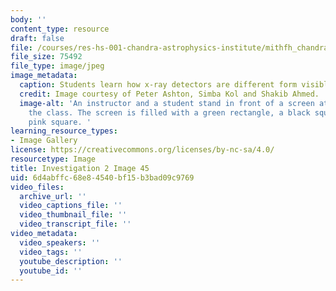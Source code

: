 ```yaml
---
body: ''
content_type: resource
draft: false
file: /courses/res-hs-001-chandra-astrophysics-institute/mithfh_chandra_inv2_flsclr.jpg
file_size: 75492
file_type: image/jpeg
image_metadata:
  caption: Students learn how x-ray detectors are different form visible light.
  credit: Image courtesy of Peter Ashton, Simba Kol and Shakib Ahmed.
  image-alt: 'An instructor and a student stand in front of a screen at the head of
    the class. The screen is filled with a green rectangle, a black square, and a
    pink square. '
learning_resource_types:
- Image Gallery
license: https://creativecommons.org/licenses/by-nc-sa/4.0/
resourcetype: Image
title: Investigation 2 Image 45
uid: 6d4abffc-68e8-4540-bf15-b3bad09c9769
video_files:
  archive_url: ''
  video_captions_file: ''
  video_thumbnail_file: ''
  video_transcript_file: ''
video_metadata:
  video_speakers: ''
  video_tags: ''
  youtube_description: ''
  youtube_id: ''
---
```

